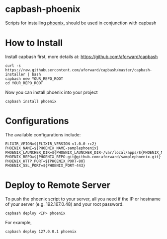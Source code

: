 capbash-phoenix
==============

Scripts for installing [phoenix](https://github.com/phoenixframework/phoenix), should be used in conjunction with capbash

# How to Install #

Install capbash first, more details at:
https://github.com/aforward/capbash

```
curl -s https://raw.githubusercontent.com/aforward/capbash/master/capbash-installer | bash
capbash new YOUR_REPO_ROOT
cd YOUR_REPO_ROOT
```

Now you can install phoenix into your project

```
capbash install phoenix
```

# Configurations #

The available configurations include:

```
ELIXIR_VEION=${ELIXIR_VERSION-v1.0.0-rc2}
PHOENIX_NAME=${PHOENIX_NAME-samplephoenix}
PHOENIX_LAUNCHER_DIR=${PHOENIX_LAUNCHER_DIR-/var/local/apps/${PHOENIX_NAME}}
PHOENIX_REPO=${PHOENIX_REPO-git@github.com:aforward/samplephoenix.git}
PHOENIX_HTTP_PORT=${PHOENIX_PORT-80}
PHOENIX_SSL_PORT=${PHOENIX_PORT-443}
```


# Deploy to Remote Server #

To push the phoenix script to your server, all you need if the IP or hostname of your server (e.g. 192.167.0.48) and your root password.

```
capbash deploy <IP> phoenix
```

For example,

```
capbash deploy 127.0.0.1 phoenix
```
